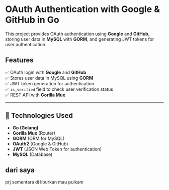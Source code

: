# OAuth Authentication with Google & GitHub in Go

This project provides OAuth authentication using **Google** and **GitHub**, storing user data in **MySQL** with **GORM**, and generating JWT tokens for user authentication.

## Features

✅ OAuth login with **Google** and **GitHub**  
✅ Stores user data in MySQL using **GORM**  
✅ JWT token generation for authentication  
✅ `is_verified` field to check user verification status  
✅ REST API with **Gorilla Mux**  

---

## 📌 Technologies Used

- **Go (Golang)**
- **Gorilla Mux** (Router)
- **GORM** (ORM for MySQL)
- **OAuth2** (Google & GitHub)
- **JWT** (JSON Web Token for authentication)
- **MySQL** (Database)

## dari saya
prj sementara di liburkan mau pulkam


